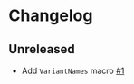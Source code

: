 # Changelog

## Unreleased

-   Add `VariantNames` macro [#1](https://github.com/TedDriggs/field_names/issues/1)
